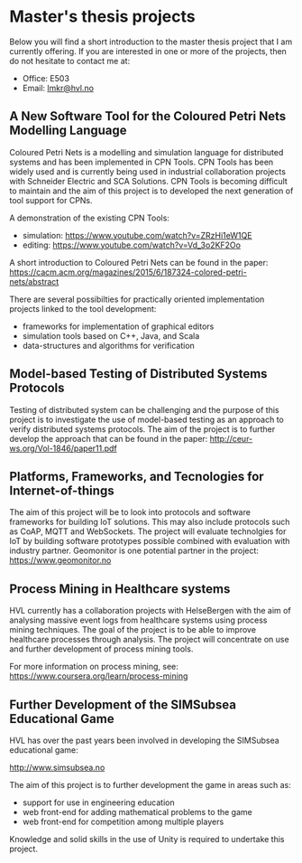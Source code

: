 # Master's thesis projects

Below you will find a short introduction to the master thesis project that I am currently offering. If you are interested in one or more of the projects, then do not hesitate to contact me at:

- Office: E503
- Email:  lmkr@hvl.no

## A New Software Tool for the Coloured Petri Nets Modelling Language

Coloured Petri Nets is a modelling and simulation language for distributed systems and has been implemented in CPN Tools. CPN Tools has been widely used and is currently being used in industrial collaboration projects with Schneider Electric and SCA Solutions. CPN Tools is becoming difficult to maintain and the aim of this project is to developed the next generation of tool support for CPNs. 

A demonstration of the existing CPN Tools: 

- simulation: https://www.youtube.com/watch?v=ZRzHi1eW1QE
- editing: https://www.youtube.com/watch?v=Vd_3o2KF2Oo

A short introduction to Coloured Petri Nets can be found in the paper: https://cacm.acm.org/magazines/2015/6/187324-colored-petri-nets/abstract

There are several possibilties for practically oriented implementation projects linked to the tool development:

- frameworks for implementation of graphical editors
- simulation tools based on C++, Java, and Scala
- data-structures and algorithms for verification

## Model-based Testing of Distributed Systems Protocols

Testing of distributed system can be challenging and the purpose of this project is to investigate the use of model-based testing as an approach to verify distributed systems protocols. The aim of the project is to further develop the approach that can be found in the paper: http://ceur-ws.org/Vol-1846/paper11.pdf

## Platforms, Frameworks, and Tecnologies for Internet-of-things

The aim of this project will be to look into protocols and software frameworks for building IoT solutions. This may also include protocols such as CoAP, MQTT and WebSockets. The project will evaluate technolgies for IoT by building software prototypes possible combined with evaluation with industry partner. Geomonitor is one potential partner in the project: https://www.geomonitor.no

## Process Mining in Healthcare systems

HVL currently has a collaboration projects with HelseBergen with the aim of analysing massive event logs from healthcare systems using process mining techniques. The goal of the project is to be able to improve healthcare processes through analysis. The project will concentrate on use and further development of process mining tools.

For more information on process mining, see: https://www.coursera.org/learn/process-mining

## Further Development of the SIMSubsea Educational Game

HVL has over the past years been involved in developing the SIMSubsea educational game:

http://www.simsubsea.no

The aim of this project is to further development the game in areas such as:

- support for use in engineering education
- web front-end for adding mathematical problems to the game 
- web front-end for competition among multiple players

Knowledge and solid skills in the use of Unity is required to undertake this project.


